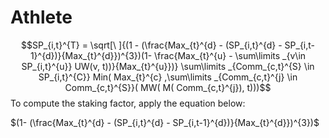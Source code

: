 # Athlete
$$SP_{i,t}^{T} = \sqrt[\ ]{(1 - (\frac{Max_{t}^{d} - (SP_{i,t}^{d} - SP_{i,t-1}^{d})}{Max_{t}^{d}})^{3})(1- \frac{Max_{t}^{u} - \sum\limits _{v\in SP_{i,t}^{u}} UW(v, t))}{Max_{t}^{u}})} \sum\limits _{Comm_{c,t}^{S} \in SP_{i,t}^{C}} Min( Max_{t}^{c} ,\sum\limits _{Comm_{c,t}^{j} \in Comm_{c,t}^{S}}( MW( M( Comm_{c,t}^{j}), t)))$$
To compute the staking factor, apply the equation below:

$(1- (\frac{Max_{t}^{d} - (SP_{i,t}^{d} - SP_{i,t-1}^{d})}{Max_{t}^{d}})^{3})$
